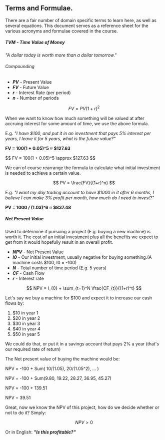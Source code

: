 Terms and Formulae.
---
There are a fair number of domain specific terms to learn here, as well as several equations. This document serves as a reference sheet for the various acronyms and formulae covered in the course.

##### TVM - Time Value of Money
_"A dollar today is worth more than a dollar tomorrow."_

###### Compounding
- ***PV*** - Present Value
- ***FV*** - Future Value
- ***r*** - Interest Rate (per period)
- ***n*** - Number of periods

$$ FV = PV(1+r)^2 $$

When we want to know how much something will be valued at after accruing interest for some amount of time, we use the above formula.

E.g. *"I have $100, and put it in an investment that pays 5% interest per years, I leave it for 5 years, what is the future value?"*

**FV = 100(1 + 0.05)^5 ≈ $127.63**

$$ FV = 100(1 + 0.05)^5 \approx $127.63 $$

We can of course rearrange the formula to calculate what initial investment is needed to achieve a certain value.

$$ PV = \frac{FV}{(1+r)^n} $$

E.g. *"I want my day trading account to have $1000 in it after 6 months, I believe I can make 3% profit per month, how much do I need to invest?"*

**PV = 1000 / (1.03)^6 ≈ $837.48**

##### Net Present Value
Used to determine if pursuing a project (E.g. buying a new machine) is worth it.
The cost of an initial investment plus all the benefits we expect to get from it would hopefully result in an overall profit.

- ***NPV*** - Net Present Value
- ***I0*** - Our initial investment, usually negative for buying something.(A machine costs $100, I0 = -100)
- ***N*** - Total number of time period (E.g. 5 years)
- ***CF*** - Cash Flow
- ***r*** - Interest rate

$$ NPV = I_{0} + \sum_{t=1}^N \frac{CF_{t}}{(1+r)^t} $$ 

Let's say we buy a machine for $100 and expect it to increase our cash flows by:
1. $10 in year 1
2. $20 in year 2
3. $30 in year 3
4. $40 in year 4
5. $50 in year 5

We could do that, or put it in a savings account that pays 2% a year (that's our required rate of return)

The Net present value of buying the machine would be:

NPV = -100 + Sum( 10/(1.05), 20/(1.05^2), ... )

NPV = -100 + Sum(9.80, 19.22, 28.27, 36.95, 45.27)

NPV = -100 + 139.51

NPV = 39.51

Great, now we know the NPV of this project, how do we decide whether or not to do it? Simply:

$$ NPV > 0 $$

Or in English: ***"Is this profitable?"***




